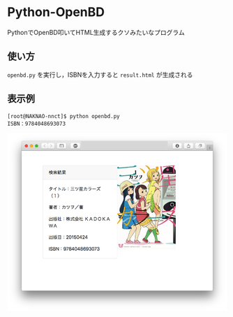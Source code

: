 # Python-OpenBD
PythonでOpenBD叩いてHTML生成するクソみたいなプログラム  

## 使い方  
`openbd.py` を実行し，ISBNを入力すると `result.html` が生成される  

## 表示例
```shell
[root@NAKNAO-nnct]$ python openbd.py
ISBN：9784048693073
```
![result](result.png 'result')
